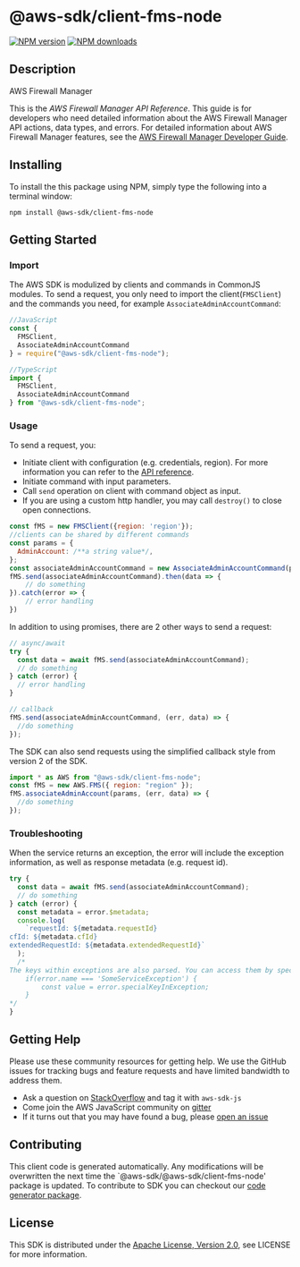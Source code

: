 # @aws-sdk/client-fms-node

[![NPM version](https://img.shields.io/npm/v/@aws-sdk/client-fms-node/preview.svg)](https://www.npmjs.com/package/@aws-sdk/client-fms-node)
[![NPM downloads](https://img.shields.io/npm/dm/@aws-sdk/client-fms-node.svg)](https://www.npmjs.com/package/@aws-sdk/client-fms-node)

## Description

<fullname>AWS Firewall Manager</fullname> <p>This is the <i>AWS Firewall Manager API Reference</i>. This guide is for developers who need detailed information about the AWS Firewall Manager API actions, data types, and errors. For detailed information about AWS Firewall Manager features, see the <a href="https://docs.aws.amazon.com/waf/latest/developerguide/fms-chapter.html">AWS Firewall Manager Developer Guide</a>.</p>

## Installing

To install the this package using NPM, simply type the following into a terminal window:

```
npm install @aws-sdk/client-fms-node
```

## Getting Started

### Import

The AWS SDK is modulized by clients and commands in CommonJS modules. To send a request, you only need to import the client(`FMSClient`) and the commands you need, for example `AssociateAdminAccountCommand`:

```javascript
//JavaScript
const {
  FMSClient,
  AssociateAdminAccountCommand
} = require("@aws-sdk/client-fms-node");
```

```javascript
//TypeScript
import {
  FMSClient,
  AssociateAdminAccountCommand
} from "@aws-sdk/client-fms-node";
```

### Usage

To send a request, you:

- Initiate client with configuration (e.g. credentials, region). For more information you can refer to the [API reference][].
- Initiate command with input parameters.
- Call `send` operation on client with command object as input.
- If you are using a custom http handler, you may call `destroy()` to close open connections.

```javascript
const fMS = new FMSClient({region: 'region'});
//clients can be shared by different commands
const params = {
  AdminAccount: /**a string value*/,
};
const associateAdminAccountCommand = new AssociateAdminAccountCommand(params);
fMS.send(associateAdminAccountCommand).then(data => {
    // do something
}).catch(error => {
    // error handling
})
```

In addition to using promises, there are 2 other ways to send a request:

```javascript
// async/await
try {
  const data = await fMS.send(associateAdminAccountCommand);
  // do something
} catch (error) {
  // error handling
}
```

```javascript
// callback
fMS.send(associateAdminAccountCommand, (err, data) => {
  //do something
});
```

The SDK can also send requests using the simplified callback style from version 2 of the SDK.

```javascript
import * as AWS from "@aws-sdk/client-fms-node";
const fMS = new AWS.FMS({ region: "region" });
fMS.associateAdminAccount(params, (err, data) => {
  //do something
});
```

### Troubleshooting

When the service returns an exception, the error will include the exception information, as well as response metadata (e.g. request id).

```javascript
try {
  const data = await fMS.send(associateAdminAccountCommand);
  // do something
} catch (error) {
  const metadata = error.$metadata;
  console.log(
    `requestId: ${metadata.requestId}
cfId: ${metadata.cfId}
extendedRequestId: ${metadata.extendedRequestId}`
  );
  /*
The keys within exceptions are also parsed. You can access them by specifying exception names:
    if(error.name === 'SomeServiceException') {
        const value = error.specialKeyInException;
    }
*/
}
```

## Getting Help

Please use these community resources for getting help. We use the GitHub issues for tracking bugs and feature requests and have limited bandwidth to address them.

- Ask a question on [StackOverflow](https://stackoverflow.com/questions/tagged/aws-sdk-js) and tag it with `aws-sdk-js`
- Come join the AWS JavaScript community on [gitter](https://gitter.im/aws/aws-sdk-js-v3)
- If it turns out that you may have found a bug, please [open an issue](https://github.com/aws/aws-sdk-js-v3/issues)

## Contributing

This client code is generated automatically. Any modifications will be overwritten the next time the `@aws-sdk/@aws-sdk/client-fms-node' package is updated. To contribute to SDK you can checkout our [code generator package][].

## License

This SDK is distributed under the
[Apache License, Version 2.0](http://www.apache.org/licenses/LICENSE-2.0),
see LICENSE for more information.

[code generator package]: https://github.com/aws/aws-sdk-js-v3/tree/master/packages/service-types-generator
[api reference]: https://docs.aws.amazon.com/AWSJavaScriptSDK/latest/
